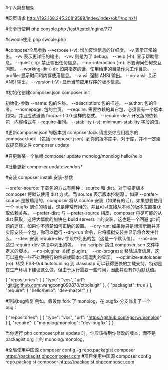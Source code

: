 #个人简易框架

#网页请求
http://192.168.245.208:9588/index/index/ok/1/nginx/1


#命令行使用
php console.php /test/testcli/nginx/777


#swoole使用
php swoole.php

#composer全局参数
--verbose (-v): 增加反馈信息的详细度。
    -v 表示正常输出。
    -vv 表示更详细的输出。
    -vvv 则是为了 debug。
--help (-h): 显示帮助信息。
--quiet (-q): 禁止输出任何信息。
--no-interaction (-n): 不要询问任何交互问题。
--working-dir (-d): 如果指定的话，使用给定的目录作为工作目录。
--profile: 显示时间和内存使用信息。
--ansi: 强制 ANSI 输出。
--no-ansi: 关闭 ANSI 输出。
--version (-V): 显示当前应用程序的版本信息。

#初始化创建composer.json
composer init 

初始化-参数
--name: 包的名称。
--description: 包的描述。
--author: 包的作者。
--homepage: 包的主页。
--require: 需要依赖的其它包，必须要有一个版本约束。并且应该遵循 foo/bar:1.0.0 这样的格式。
--require-dev: 开发版的依赖包，内容格式与 --require 相同。
--stability (-s): minimum-stability 字段的值。

#更新composer.json 的版本到 composer.lock   请提交你应用程序的 composer.lock （包括 composer.json）到你的版本库中，对于库，并不一定建议提交锁文件
composer update

#只更新某一个依赖
composer update monolog/monolog hello/hello

#批量更新
composer update vendor/*

#安装
composer install
安装-参数

--prefer-source: 下载包的方式有两种： source 和 dist。对于稳定版本 composer 将默认使用 dist 方式。而 source 表示版本控制源 。如果 --prefer-source 是被启用的，composer 将从 source 安装（如果有的话）。如果想要使用一个 bugfix 到你的项目，这是非常有用的。并且可以直接从本地的版本库直接获取依赖关系。
--prefer-dist: 与 --prefer-source 相反，composer 将尽可能的从 dist 获取，这将大幅度的加快在 build servers 上的安装。这也是一个回避 git 问题的途径，如果你不清楚如何正确的设置。
--dry-run: 如果你只是想演示而并非实际安装一个包，你可以运行 --dry-run 命令，它将模拟安装并显示将会发生什么。
--dev: 安装 require-dev 字段中列出的包（这是一个默认值）。
--no-dev: 跳过 require-dev 字段中列出的包。
--no-scripts: 跳过 composer.json 文件中定义的脚本。
--no-plugins: 关闭 plugins。
--no-progress: 移除进度信息，这可以避免一些不处理换行的终端或脚本出现混乱的显示。
--optimize-autoloader (-o): 转换 PSR-0/4 autoloading 到 classmap 可以获得更快的加载支持。特别是在生产环境下建议这么做，但由于运行需要一些时间，因此并没有作为默认值。


{
  "repositories": [
    {
      "type": "vcs",
      "url": "git@github.com:wangcong099878/ctools.git"
    },
    {
      "packagist": true
    }
  ],
  "require": {
    "hello/hello": "dev-master"
  }
}

#测试bug修复
例如，假设你 fork 了 monolog，在 bugfix 分支修复了一个 bug：

{
    "repositories": [
        {
            "type": "vcs",
            "url": "https://github.com/igorw/monolog"
        }
    ],
    "require": {
        "monolog/monolog": "dev-bugfix"
    }
}

当你运行 php composer.phar update 时，你应该得到你修改的版本，而不是 packagist.org 上的 monolog/monolog。

#全局使用中国源
composer config -g repo.packagist composer https://packagist.phpcomposer.com
#项目使用中国源
composer config repo.packagist composer https://packagist.phpcomposer.com

